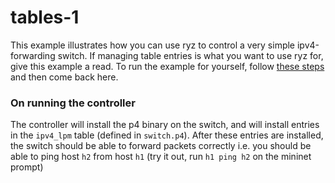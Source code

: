 # tables-1

This example illustrates how you can use ryz to control a very simple ipv4-forwarding switch. If managing table entries is what you want to use ryz for, give this example a read. To run the example for yourself, follow [these steps](https://github.com/dush-t/ryz/tree/master/examples) and then come back here.

### On running the controller
The controller will install the p4 binary on the switch, and will install entries in the `ipv4_lpm` table (defined in `switch.p4`). After these entries are installed, the switch should be able to forward packets correctly i.e. you should be able to ping host `h2` from host `h1` (try it out, run `h1 ping h2` on the mininet prompt)
